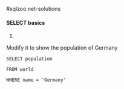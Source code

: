#sqlzoo.net-solutions

<h4><style="color: #00EE00">SELECT basics</style></h4>

1. 
Modify it to show the population of Germany
```
SELECT population 

FROM world

WHERE name = 'Germany'
```
